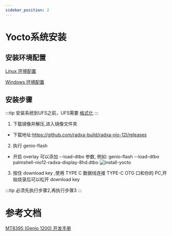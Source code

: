 ```yaml
---
sidebar_position: 2
---
```


# Yocto系统安装

## 安装环境配置

[Linux 环境配置](https://mediatek.gitlab.io/aiot/doc/aiot-dev-guide/master/sw/yocto/get-started/env-setup/flash-env-linux.html)

[Windows 环境配置](https://mediatek.gitlab.io/aiot/doc/aiot-dev-guide/master/sw/yocto/get-started/env-setup/flash-env-windows.html)

## 安装步骤

:::tip
安装系统到UFS之前，UFS需要 [格式化](https://www.ipi.wiki/pages/1200-docs?page=UfsFormat.html)
:::

1. 下载镜像并解压,进入镜像文件夹

- 下载地址:https://github.com/radxa-build/radxa-nio-12l/releases

2. 执行 genio-flash

- 开启 overlay 可以添加 --load-dtbo 参数, 例如: genio-flash --load-dtbo palmshell-nio12-radxa-display-8hd.dtbo
  ![install-yocto](/img/nio/nio12l/install-yocto-system.webp)

3. 按住 download key ,使用 TYPE C 数据线连接 TYPE-C OTG 口和你的 PC,开始烧录后可以松开 download key

:::tip
必须先执行步骤2,再执行步骤3
:::

# 参考文档

[MT8395 (Genio 1200) 开发手册](https://mediatek.gitlab.io/aiot/doc/aiot-dev-guide/master/hw/mt8395-soc.html)
